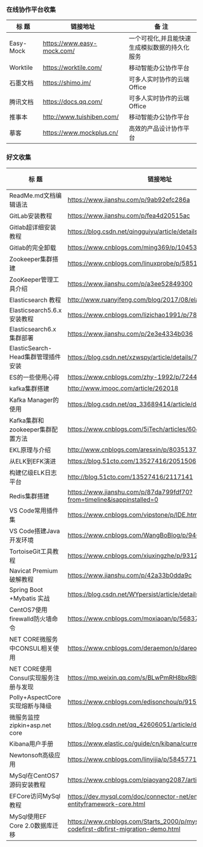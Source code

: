 ### 在线协作平台收集  
|         标  题                       |      链接地址                                                                                 |            备 注                                  |
|--------------------------------------|-----------------------------------------------------------------------------------------------|---------------------------------------------------|
| Easy-Mock                            | https://www.easy-mock.com/                                                                    | 一个可视化,并且能快速生成模拟数据的持久化服务     |
| Worktile                             | https://worktile.com/                                                                         | 移动智能办公协作平台                              |
| 石墨文档                             | https://shimo.im/                                                                             | 可多人实时协作的云端Office                        |
| 腾讯文档                             | https://docs.qq.com/                                                                          | 可多人实时协作的云端Office                        |
| 推事本                               | http://www.tuishiben.com/                                                                     | 移动智能办公协作平台                              |
| 摹客                                 | https://www.mockplus.cn/                                                                      | 高效的产品设计协作平台                            |


### 好文收集  
|         标  题                       |      链接地址                                                                                 |            备 注                                  |
|--------------------------------------|-----------------------------------------------------------------------------------------------|---------------------------------------------------|
| ReadMe.md文档编辑语法                | https://www.jianshu.com/p/9ab92efc286a                                                        |                                                   |
| GitLab安装教程                       | https://www.jianshu.com/p/fea4d20515ac                                                        |                                                   |
| Gitlab超详细安装教程                 | https://blog.csdn.net/qingguiyu/article/details/81022509                                      |                                                   |
| Gitlab的完全卸载                     | https://www.cnblogs.com/ming369/p/10453636.html                                               |                                                   |
| Zookeeper集群搭建                    | https://www.cnblogs.com/linuxprobe/p/5851699.html                                             |                                                   |
| ZooKeeper管理工具介绍                | https://www.jianshu.com/p/a3ee52849300                                                        |                                                   |
| Elasticsearch 教程                   | http://www.ruanyifeng.com/blog/2017/08/elasticsearch.html                                     |                                                   |
| Elasticsearch5.6.x安装教程           | https://www.cnblogs.com/lizichao1991/p/7809156.html                                           |                                                   |
| Elasticsearch6.x集群部署             | https://www.jianshu.com/p/2e3e4334b036                                                        |                                                   |
| ElasticSearch-Head集群管理插件安装   | https://blog.csdn.net/xzwspy/article/details/78386415                                         |                                                   |
| ES的一些使用心得                     | https://www.cnblogs.com/zhy-1992/p/7244440.html                                               |                                                   |
| kafka集群搭建                        | http://www.imooc.com/article/262018                                                           |                                                   |
| Kafka Manager的使用                  | https://blog.csdn.net/qq_33689414/article/details/80958045                                    |                                                   |
| Kafka集群和zookeeper集群配置方法     | https://www.cnblogs.com/5iTech/articles/6043224.html                                          |                                                   |
| EKL原理与介绍                        | http://www.cnblogs.com/aresxin/p/8035137.html                                                 |                                            	   |
| 从ELK到EFK演进                       | https://blog.51cto.com/13527416/2051506                                                       |                                            	   |
| 构建亿级ELK日志平台                  | http://blog.51cto.com/13527416/2117141                                                        |                                                   |
| Redis集群搭建                        | https://www.jianshu.com/p/87da799fdf70?from=timeline&isappinstalled=0                         |                                                   |
| VS Code常用插件集                    | https://www.cnblogs.com/vipstone/p/IDE.html                                                   |                                                   |
| VS Code搭建Java开发环境              | https://www.cnblogs.com/WangBoBlog/p/9464281.html                                             |                                                   |
| TortoiseGit工具教程                  | https://www.cnblogs.com/xiuxingzhe/p/9312929.html                                             |                                                   |
| Navicat Premium破解教程              | https://www.jianshu.com/p/42a33b0dda9c                                                        |                                                   |
| Spring Boot +Mybatis 实战            | https://blog.csdn.net/WYpersist/article/details/80384707                                      |                                                   |
| CentOS7使用firewalld防火墙命令       | https://www.cnblogs.com/moxiaoan/p/5683743.html                                               |                                                   |
| NET CORE微服务中CONSUL相关使用       | https://www.cnblogs.com/deraemon/p/dareomon.html                                              |                                                   |
| NET CORE使用Consul实现服务注册与发现 | https://mp.weixin.qq.com/s/BLwPmRH8bxRBE4momN6URg                                             |                                                   |
| Polly+AspectCore实现熔断与降级       | https://www.cnblogs.com/edisonchou/p/9159644.html                                             |                                                   |
| 微服务监控zipkin+asp.net core        | https://blog.csdn.net/qq_42606051/article/details/82148549                                    |                                                   |
| Kibana用户手册                       | https://www.elastic.co/guide/cn/kibana/current/index.html                                     |                                                   |
| Newtonsoft高级应用                   | https://www.cnblogs.com/linyijia/p/5845771.html                                               |                                                   |
| MySql在CentOS7源码安装教程           | https://www.cnblogs.com/piaoyang2087/articles/7908795.html                                    |                                                   |
| EFCore访问MySql教程                  | https://dev.mysql.com/doc/connector-net/en/connector-net-entityframework-core.html            |                                                   |
| MySql使用EF Core 2.0数据库迁移       | https://www.cnblogs.com/Starts_2000/p/mysql-efcore20-codefirst-dbfirst-migration-demo.html    |                                                   |
